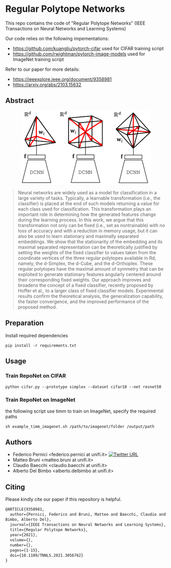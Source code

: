 # Regular Polytope Networks

This repo contains the code of "Regular Polytope Networks" (IEEE Transactions on Neural Networks and Learning Systems)

Our code relies on the following impementations:
 - https://github.com/kuangliu/pytorch-cifar used for CIFAR training script
 - https://github.com/rwightman/pytorch-image-models used for ImageNet training script
 

Refer to our paper for more details: 
 - https://ieeexplore.ieee.org/document/9358981
 - https://arxiv.org/abs/2103.15632


## Abstract

<p align="center">
  <img src="https://github.com/matteo-bruni/regular-polytope-networks/blob/main/img/intro_reponet.png?raw=true">
</p>

> Neural networks are widely used as a model for classification in a large variety of tasks. 
Typically, a learnable transformation (i.e., the classifier) is placed at the end of such models 
returning a value for each class used for classification. 
This transformation plays an important role in determining how the generated features change 
during the learning process. In this work, we argue that this transformation not only can be 
fixed (i.e., set as nontrainable) with no loss of accuracy and with a reduction in memory usage, 
but it can also be used to learn stationary and maximally separated embeddings. We show that the 
stationarity of the embedding and its maximal separated representation can be theoretically justified 
by setting the weights of the fixed classifier to values taken from the coordinate vertices of the 
three regular polytopes available in Rd, namely, the d-Simplex, the d-Cube, and the d-Orthoplex. 
These regular polytopes have the maximal amount of symmetry that can be exploited to generate stationary 
features angularly centered around their corresponding fixed weights. Our approach improves and broadens 
the concept of a fixed classifier, recently proposed by Hoffer et al., to a larger class of fixed 
classifier models. Experimental results confirm the theoretical analysis, the generalization capability, 
the faster convergence, and the improved performance of the proposed method.


## Preparation

Install required dependencies
```
pip install -r requirements.txt
```


## Usage


### Train RepoNet on CIFAR

```
python cifar.py --prototype simplex --dataset cifar10 --net resnet50
```

### Train RepoNet on ImageNet

the following script use timm to train on ImageNet, specify the required paths

```
sh example_timm_imagenet.sh /path/to/imagenet/folder /output/path
```

## Authors

- Federico Pernici <federico.pernici at unifi.it> [![Twitter URL](https://img.shields.io/twitter/url/https/twitter.com/FedPernici.svg?style=social&label=FedPernici)](https://twitter.com/FedPernici)
- Matteo Bruni <matteo.bruni at unifi.it>
- Claudio Baecchi <claudio.baecchi at unifi.it>
- Alberto Del Bimbo <alberto.delbimbo at unifi.it>


## Citing

Please kindly cite our paper if this repository is helpful.
```
@ARTICLE{9358981,
  author={Pernici, Federico and Bruni, Matteo and Baecchi, Claudio and Bimbo, Alberto Del},
  journal={IEEE Transactions on Neural Networks and Learning Systems}, 
  title={Regular Polytope Networks}, 
  year={2021},
  volume={},
  number={},
  pages={1-15},
  doi={10.1109/TNNLS.2021.3056762}
}
```